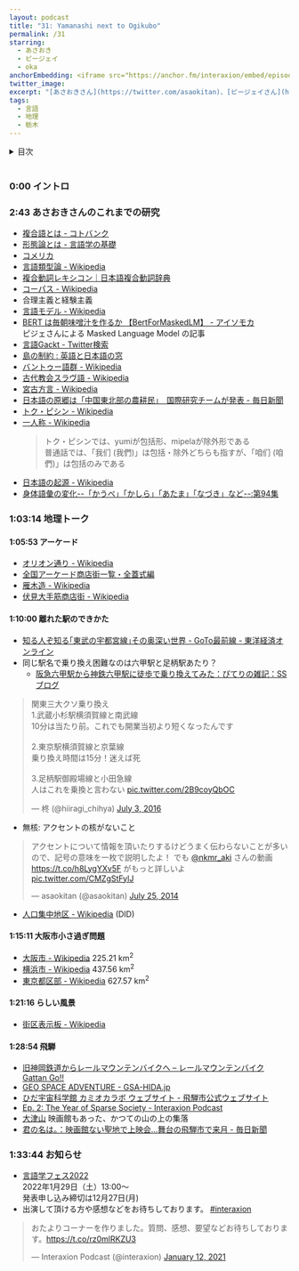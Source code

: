 ```yaml
---
layout: podcast
title: "31: Yamanashi next to Ogikubo"
permalink: /31
starring:
  - あさおき
  - ピージェイ
  - oka
anchorEmbedding: <iframe src="https://anchor.fm/interaxion/embed/episodes/31-Yamanashi-next-to-Ogikubo-----oka-e1b6fte" height="102px" width="500px" frameborder="0" scrolling="no"></iframe>
twitter_image:
excerpt: "[あさおきさん](https://twitter.com/asaokitan)、[ピージェイさん](https://twitter.com/xiPJ)、[oka](https://twitter.com/nowohyeah)の3人で言語や地理について雑談しました。"
tags:
  - 言語
  - 地理
  - 栃木
---
```


<details>
<!-- https://github.com/gettalong/kramdown/issues/155#issuecomment-339793629 -->
<summary markdown='span'>目次</summary>
<nav>
  * this unordered seed list will be replaced by toc as unordered list
  {:toc}
<!-- https://stackoverflow.com/a/38419441/11480802 -->
</nav>
</details>
<br>

### 0:00 イントロ

### 2:43 あさおきさんのこれまでの研究

- [複合語とは - コトバンク](https://kotobank.jp/word/%E8%A4%87%E5%90%88%E8%AA%9E-123954)
- [形態論とは - 言語学の基礎](http://culture.cc.hirosaki-u.ac.jp/english/utsumi/linguistics/lingusitics_c7_ja.html)
- [コメリカ](https://ja.wikipedia.org/wiki/%E3%82%A2%E3%83%A1%E3%83%AA%E3%82%AB%E5%90%88%E8%A1%86%E5%9B%BD)
- [言語類型論 - Wikipedia](https://ja.wikipedia.org/wiki/%E8%A8%80%E8%AA%9E%E9%A1%9E%E5%9E%8B%E8%AB%96)
- [複合動詞レキシコン｜日本語複合動詞辞典](https://vvlexicon.ninjal.ac.jp/)
- [コーパス - Wikipedia](https://ja.wikipedia.org/wiki/%E3%82%B3%E3%83%BC%E3%83%91%E3%82%B9)
- 合理主義と経験主義
- [言語モデル - Wikipedia](https://ja.wikipedia.org/wiki/%E8%A8%80%E8%AA%9E%E3%83%A2%E3%83%87%E3%83%AB)
- [BERT は毎朝味噌汁を作るか 【BertForMaskedLM】 - アイソモカ](https://isomocha.hatenablog.com/entry/2021/09/17/121948)  
  ピジェさんによる Masked Language Model の記事
- [言語Gackt - Twitter検索](https://twitter.com/search?q=%E8%A8%80%E8%AA%9EGackt)
- [島の制約 : 英語と日本語の窓](https://sanmshiro.exblog.jp/27759574/)
- [バントゥー語群 - Wikipedia](https://ja.wikipedia.org/wiki/%E3%83%90%E3%83%B3%E3%83%88%E3%82%A5%E3%83%BC%E8%AA%9E%E7%BE%A4)
- [古代教会スラヴ語 - Wikipedia](https://ja.wikipedia.org/wiki/%E5%8F%A4%E4%BB%A3%E6%95%99%E4%BC%9A%E3%82%B9%E3%83%A9%E3%83%B4%E8%AA%9E)
- [宮古方言 - Wikipedia](https://ja.wikipedia.org/wiki/%E5%AE%AE%E5%8F%A4%E6%96%B9%E8%A8%80)
- [日本語の原郷は「中国東北部の農耕民」　国際研究チームが発表 - 毎日新聞](https://mainichi.jp/articles/20211113/k00/00m/030/100000c)
- [トク・ピシン - Wikipedia](https://ja.wikipedia.org/wiki/%E3%83%88%E3%82%AF%E3%83%BB%E3%83%94%E3%82%B7%E3%83%B3)
- [一人称 - Wikipedia](https://ja.wikipedia.org/wiki/%E4%B8%80%E4%BA%BA%E7%A7%B0)  
  >トク・ピシンでは、yumiが包括形、mipelaが除外形である  
  >普通話では、「我们 (我們)」は包括・除外どちらも指すが、「咱们 (咱們)」は包括のみである
- [日本語の起源 - Wikipedia](https://ja.wikipedia.org/wiki/%E6%97%A5%E6%9C%AC%E8%AA%9E%E3%81%AE%E8%B5%B7%E6%BA%90)
- [身体語彙の変化--「かうべ」「かしら」「あたま」「なづき」など--:第94集](https://bibdb.ninjal.ac.jp/SJL/view.php?h_id=0940010150)

### 1:03:14 地理トーク

#### 1:05:53 アーケード

- [オリオン通り - Wikipedia](https://ja.wikipedia.org/wiki/%E3%82%AA%E3%83%AA%E3%82%AA%E3%83%B3%E9%80%9A%E3%82%8A)
- [全国アーケード商店街一覧・全蓋式編](http://tamagazou.machinami.net/zengai.htm)
- [雁木造 - Wikipedia](https://ja.wikipedia.org/wiki/%E9%9B%81%E6%9C%A8%E9%80%A0)
- [伏見大手筋商店街 - Wikipedia](https://ja.wikipedia.org/wiki/%E4%BC%8F%E8%A6%8B%E5%A4%A7%E6%89%8B%E7%AD%8B%E5%95%86%E5%BA%97%E8%A1%97)

#### 1:10:00 離れた駅のできかた

- [知る人ぞ知る｢東武の宇都宮線｣その奥深い世界 - GoTo最前線 - 東洋経済オンライン](https://toyokeizai.net/articles/-/411666)
- 同じ駅名で乗り換え困難なのは六甲駅と足柄駅あたり？
  - [阪急六甲駅から神鉄六甲駅に徒歩で乗り換えてみた：ぴてりの雑記：SSブログ](https://pitelin.blog.ss-blog.jp/2010-03-23)

<blockquote class="twitter-tweet tw-align-center"><p lang="ja" dir="ltr">関東三大クソ乗り換え<br>1.武蔵小杉駅横須賀線と南武線<br>10分は当たり前。これでも開業当初より短くなったんです<br><br>2.東京駅横須賀線と京葉線<br>乗り換え時間は15分！迷えば死<br><br>3.足柄駅御殿場線と小田急線<br>人はこれを乗換と言わない <a href="https://t.co/2B9coyQbOC">pic.twitter.com/2B9coyQbOC</a></p>&mdash; 柊 (@hiiragi_chihya) <a href="https://twitter.com/hiiragi_chihya/status/749754203602448384?ref_src=twsrc%5Etfw">July 3, 2016</a>
</blockquote> <script async src="https://platform.twitter.com/widgets.js" charset="utf-8"></script>

- 無核: アクセントの核がないこと

<blockquote class="twitter-tweet tw-align-center"><p lang="ja" dir="ltr">アクセントについて情報を頂いたりするけどうまく伝わらないことが多いので、記号の意味を一枚で説明したよ！ でも <a href="https://twitter.com/nkmr_aki?ref_src=twsrc%5Etfw">@nkmr_aki</a> さんの動画 <a href="https://t.co/h8LygYXv5F">https://t.co/h8LygYXv5F</a> がもっと詳しいよ <a href="http://t.co/CMZgStFylJ">pic.twitter.com/CMZgStFylJ</a></p>&mdash; asaokitan (@asaokitan) <a href="https://twitter.com/asaokitan/status/492644704068960256?ref_src=twsrc%5Etfw">July 25, 2014</a>
</blockquote> <script async src="https://platform.twitter.com/widgets.js" charset="utf-8"></script>

- [人口集中地区 - Wikipedia](https://ja.wikipedia.org/wiki/%E4%BA%BA%E5%8F%A3%E9%9B%86%E4%B8%AD%E5%9C%B0%E5%8C%BA) (DID)

#### 1:15:11 大阪市小さ過ぎ問題

- [大阪市 - Wikipedia](https://ja.wikipedia.org/wiki/%E5%A4%A7%E9%98%AA%E5%B8%82) 225.21 km<sup>2<sup>
- [横浜市 - Wikipedia](https://ja.wikipedia.org/wiki/%E6%A8%AA%E6%B5%9C%E5%B8%82) 437.56 km<sup>2<sup>
- [東京都区部 - Wikipedia](https://ja.wikipedia.org/wiki/%E6%9D%B1%E4%BA%AC%E9%83%BD%E5%8C%BA%E9%83%A8) 627.57 km<sup>2<sup>

#### 1:21:16 らしい風景

- [街区表示板 - Wikipedia](https://ja.wikipedia.org/wiki/%E8%A1%97%E5%8C%BA%E8%A1%A8%E7%A4%BA%E6%9D%BF)

#### 1:28:54 飛騨

- [旧神岡鉄道からレールマウンテンバイクへ – レールマウンテンバイク Gattan Go!!](https://rail-mtb.com/about/history/)
- [GEO SPACE ADVENTURE  - GSA-HIDA.jp](https://gsa-hida.jp/)
- [ひだ宇宙科学館 カミオカラボ ウェブサイト - 飛騨市公式ウェブサイト](https://www.city.hida.gifu.jp/site/kamiokalab/)
- [Ep. 2: The Year of Sparse Society - Interaxion Podcast](https://interaxion-podcast.github.io/2)
- [大津山](http://yamaaruki.webcrow.jp/nissi2016/ootuyama160402/160402.html) 映画館もあった、かつての山の上の集落
- [君の名は。：映画館ない聖地で上映会…舞台の飛騨市で来月 - 毎日新聞](https://mainichi.jp/articles/20161015/k00/00e/040/245000c)

### 1:33:44 お知らせ

- [言語学フェス2022](https://sites.google.com/view/lingfes2022/)  
  2022年1月29日（土）13:00〜  
  発表申し込み締切は12月27日(月)
- 出演して頂ける方や感想などをお待ちしております。 [#interaxion](https://twitter.com/hashtag/interaxion)

<blockquote class="twitter-tweet tw-align-center"><p lang="ja" dir="ltr">おたよりコーナーを作りました。質問、感想、要望などお待ちしております。<a href="https://t.co/rz0mlRKZU3">https://t.co/rz0mlRKZU3</a></p>— Interaxion Podcast (@interaxion) <a href="https://twitter.com/interaxion/status/1348936492488421378?ref_src=twsrc%5Etfw">January 12, 2021</a>
</blockquote> <script async src="https://platform.twitter.com/widgets.js" charset="utf-8"></script>
